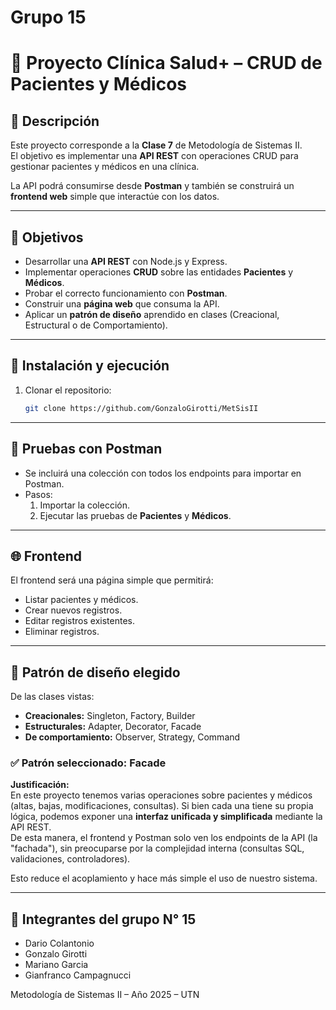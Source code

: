
# Grupo 15
# 🏥 Proyecto Clínica Salud+ – CRUD de Pacientes y Médicos

## 📖 Descripción
Este proyecto corresponde a la **Clase 7** de Metodología de Sistemas II.  
El objetivo es implementar una **API REST** con operaciones CRUD para gestionar pacientes y médicos en una clínica.  

La API podrá consumirse desde **Postman** y también se construirá un **frontend web** simple que interactúe con los datos.  


---

## 🎯 Objetivos
- Desarrollar una **API REST** con Node.js y Express.  
- Implementar operaciones **CRUD** sobre las entidades **Pacientes** y **Médicos**.  
- Probar el correcto funcionamiento con **Postman**.  
- Construir una **página web** que consuma la API.  
- Aplicar un **patrón de diseño** aprendido en clases (Creacional, Estructural o de Comportamiento).  

---

## 🚀 Instalación y ejecución
1. Clonar el repositorio:
   ```bash
   git clone https://github.com/GonzaloGirotti/MetSisII
   ```

---

## 🧪 Pruebas con Postman
- Se incluirá una colección con todos los endpoints para importar en Postman.  
- Pasos:  
  1. Importar la colección.  
  2. Ejecutar las pruebas de **Pacientes** y **Médicos**.  

---

## 🌐 Frontend
El frontend será una página simple que permitirá:  
- Listar pacientes y médicos.  
- Crear nuevos registros.  
- Editar registros existentes.  
- Eliminar registros.  

---

## 🧩 Patrón de diseño elegido
De las clases vistas:  
- **Creacionales:** Singleton, Factory, Builder  
- **Estructurales:** Adapter, Decorator, Facade  
- **De comportamiento:** Observer, Strategy, Command  

### ✅ Patrón seleccionado: **Facade**
**Justificación:**  
En este proyecto tenemos varias operaciones sobre pacientes y médicos (altas, bajas, modificaciones, consultas). Si bien cada una tiene su propia lógica, podemos exponer una **interfaz unificada y simplificada** mediante la API REST.  
De esta manera, el frontend y Postman solo ven los endpoints de la API (la "fachada"), sin preocuparse por la complejidad interna (consultas SQL, validaciones, controladores).  

Esto reduce el acoplamiento y hace más simple el uso de nuestro sistema.  

---

## 👥 Integrantes del grupo N° 15
- Dario Colantonio  
- Gonzalo Girotti  
- Mariano Garcia  
- Gianfranco Campagnucci   

Metodología de Sistemas II – Año 2025 – UTN
